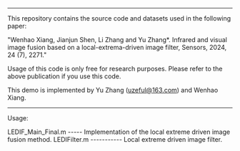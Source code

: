 *************************************************************************************************************************************************************************
This repository contains the source code and datasets used in the following paper:

"Wenhao Xiang, Jianjun Shen, Li Zhang and Yu Zhang*. Infrared and visual image fusion based on a local-extrema-driven image filter, Sensors, 2024, 24 (7), 2271."


Usage of this code is only free for research purposes. Please refer to the above publication if you use this code. 

This demo is implemented by Yu Zhang (uzeful@163.com) and Wenhao Xiang.
*************************************************************************************************************************************************************************

Usage:

LEDIF_Main_Final.m ----- Implementation of the local extreme driven image fusion method.
LEDIFilter.m ----------- Local extreme driven image filter.
